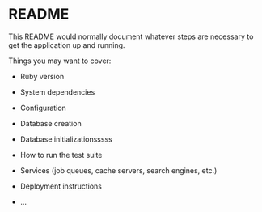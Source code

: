 # README

This README would normally document whatever steps are necessary to get the
application up and running.

Things you may want to cover:

* Ruby version

* System dependencies

* Configuration

* Database creation

* Database initializationsssss

* How to run the test suite

* Services (job queues, cache servers, search engines, etc.)

* Deployment instructions

* ...
